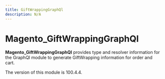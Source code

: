 ```yaml
---
title: GiftWrappingGraphQl
description: N/A
---
```


# Magento_GiftWrappingGraphQl

**Magento_GiftWrappingGraphQl** provides type and resolver information for the GraphQl module
to generate GiftWrapping information for order and cart.

<InlineAlert slots="text" />
The version of this module is 100.4.4.
